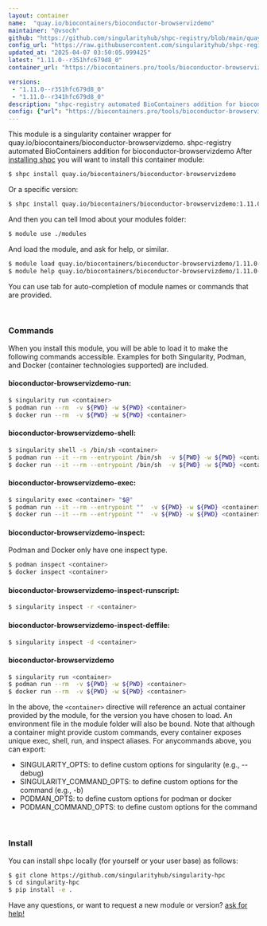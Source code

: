 ```yaml
---
layout: container
name:  "quay.io/biocontainers/bioconductor-browservizdemo"
maintainer: "@vsoch"
github: "https://github.com/singularityhub/shpc-registry/blob/main/quay.io/biocontainers/bioconductor-browservizdemo/container.yaml"
config_url: "https://raw.githubusercontent.com/singularityhub/shpc-registry/main/quay.io/biocontainers/bioconductor-browservizdemo/container.yaml"
updated_at: "2025-04-07 03:50:05.999425"
latest: "1.11.0--r351hfc679d8_0"
container_url: "https://biocontainers.pro/tools/bioconductor-browservizdemo"

versions:
 - "1.11.0--r351hfc679d8_0"
 - "1.11.0--r341hfc679d8_0"
description: "shpc-registry automated BioContainers addition for bioconductor-browservizdemo"
config: {"url": "https://biocontainers.pro/tools/bioconductor-browservizdemo", "maintainer": "@vsoch", "description": "shpc-registry automated BioContainers addition for bioconductor-browservizdemo", "latest": {"1.11.0--r351hfc679d8_0": "sha256:5c2a75dee3a87a8a81df1965cb0f6019c81ac4a321d34dabe4b00c0aa1ac317f"}, "tags": {"1.11.0--r351hfc679d8_0": "sha256:5c2a75dee3a87a8a81df1965cb0f6019c81ac4a321d34dabe4b00c0aa1ac317f", "1.11.0--r341hfc679d8_0": "sha256:0b7d0e439c71b7dc36b5e7ffa704220fc7e2cce0d67b1d99776d66ea0332c6da"}, "docker": "quay.io/biocontainers/bioconductor-browservizdemo"}
---
```


This module is a singularity container wrapper for quay.io/biocontainers/bioconductor-browservizdemo.
shpc-registry automated BioContainers addition for bioconductor-browservizdemo
After [installing shpc](#install) you will want to install this container module:


```bash
$ shpc install quay.io/biocontainers/bioconductor-browservizdemo
```

Or a specific version:

```bash
$ shpc install quay.io/biocontainers/bioconductor-browservizdemo:1.11.0--r351hfc679d8_0
```

And then you can tell lmod about your modules folder:

```bash
$ module use ./modules
```

And load the module, and ask for help, or similar.

```bash
$ module load quay.io/biocontainers/bioconductor-browservizdemo/1.11.0--r351hfc679d8_0
$ module help quay.io/biocontainers/bioconductor-browservizdemo/1.11.0--r351hfc679d8_0
```

You can use tab for auto-completion of module names or commands that are provided.

<br>

### Commands

When you install this module, you will be able to load it to make the following commands accessible.
Examples for both Singularity, Podman, and Docker (container technologies supported) are included.

#### bioconductor-browservizdemo-run:

```bash
$ singularity run <container>
$ podman run --rm  -v ${PWD} -w ${PWD} <container>
$ docker run --rm  -v ${PWD} -w ${PWD} <container>
```

#### bioconductor-browservizdemo-shell:

```bash
$ singularity shell -s /bin/sh <container>
$ podman run --it --rm --entrypoint /bin/sh  -v ${PWD} -w ${PWD} <container>
$ docker run --it --rm --entrypoint /bin/sh  -v ${PWD} -w ${PWD} <container>
```

#### bioconductor-browservizdemo-exec:

```bash
$ singularity exec <container> "$@"
$ podman run --it --rm --entrypoint ""  -v ${PWD} -w ${PWD} <container> "$@"
$ docker run --it --rm --entrypoint ""  -v ${PWD} -w ${PWD} <container> "$@"
```

#### bioconductor-browservizdemo-inspect:

Podman and Docker only have one inspect type.

```bash
$ podman inspect <container>
$ docker inspect <container>
```

#### bioconductor-browservizdemo-inspect-runscript:

```bash
$ singularity inspect -r <container>
```

#### bioconductor-browservizdemo-inspect-deffile:

```bash
$ singularity inspect -d <container>
```



#### bioconductor-browservizdemo

```bash
$ singularity run <container>
$ podman run --rm  -v ${PWD} -w ${PWD} <container>
$ docker run --rm  -v ${PWD} -w ${PWD} <container>
```


In the above, the `<container>` directive will reference an actual container provided
by the module, for the version you have chosen to load. An environment file in the
module folder will also be bound. Note that although a container
might provide custom commands, every container exposes unique exec, shell, run, and
inspect aliases. For anycommands above, you can export:

 - SINGULARITY_OPTS: to define custom options for singularity (e.g., --debug)
 - SINGULARITY_COMMAND_OPTS: to define custom options for the command (e.g., -b)
 - PODMAN_OPTS: to define custom options for podman or docker
 - PODMAN_COMMAND_OPTS: to define custom options for the command

<br>

### Install

You can install shpc locally (for yourself or your user base) as follows:

```bash
$ git clone https://github.com/singularityhub/singularity-hpc
$ cd singularity-hpc
$ pip install -e .
```

Have any questions, or want to request a new module or version? [ask for help!](https://github.com/singularityhub/singularity-hpc/issues)